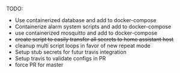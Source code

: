 TODO:
- Use containerized database and add to docker-compose
- Containerize alarm system scripts and add to docker-compose
- use containerized mosquitto and add to docker-compose
- ~~create script to easily transfer all secrets to home assistant host~~
- cleanup multi script loops in favor of new repeat mode
- Setup stub secrets for futur travis integration
- Setup travis to validate configs in PR
- force PR for master
